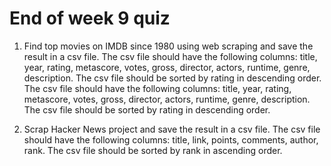 
# End of week 9 quiz

1. Find top movies on IMDB since 1980 using web scraping and save the result in a csv file. The csv file should have the following columns: title, year, rating, metascore, votes, gross, director, actors, runtime, genre, description. The csv file should be sorted by rating in descending order. The csv file should have the following columns: title, year, rating, metascore, votes, gross, director, actors, runtime, genre, description. The csv file should be sorted by rating in descending order.

2. Scrap Hacker News project and save the result in a csv file. The csv file should have the following columns: title, link, points, comments, author, rank. The csv file should be sorted by rank in ascending order.
